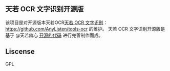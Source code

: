 ## 天若 OCR 文字识别开源版

该项目是对开源版本天若OCR[天若 OCR 文字识别](https://github.com/AnyListen/tools-ocr)：https://github.com/AnyListen/tools-ocr 的维护。
天若 OCR 文字识别开源版是基于 @天若幽心  [开源的代码](https://github.com/tianruoyouxin/tianruoocr_last) 进行完善制作而成。

## Liscense
GPL






